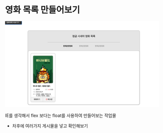 # 영화 목록 만들어보기

![images](./resource/images1.png)

IE를 생각해서 flex 보다는 float를 사용하여 만들어보는 작업물
- 차후에 여러가지 게시물을 넣고 확인해보기